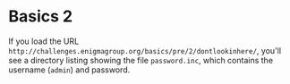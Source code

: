 # Basics 2

If you load the URL `http://challenges.enigmagroup.org/basics/pre/2/dontlookinhere/`, you'll see a directory listing showing the file `password.inc`, which contains the username (`admin`) and password.
